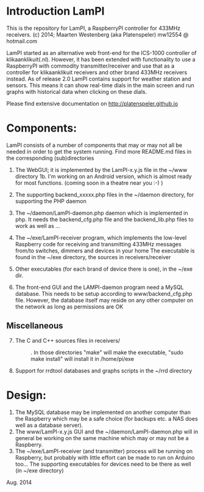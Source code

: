 Introduction LamPI
==================
This is the repository for LamPI, a RaspberryPI controller for 433MHz receivers.
(c) 2014; Maarten Westenberg (aka Platenspeler)
mw12554 @ hotmail.com

LamPI started as an alternative web front-end for the ICS-1000 controller of klikaanklikuit(.nl).
However, it has been extended with functionality to use a RaspberryPI with commodity transmitter/receiver and use that as a controller for klikaanklikuit receivers and other brand 433MHz receivers instead.  As of release 2.0 LamPI contains support for weather station and sensors. This means it can show real-time dials in the main screen and run graphs with historical data when clicking on these dials.

Please find extensive documentation on http://platenspeler.github.io

Components:
===========
LamPI consists of a number of components that may or may not all be needed in order to get the  system running. Find more README.md files in the corresponding (sub)directories

1. The WebGUI; it is implemented by the LamPI-x.y.js file in the ~/www directory
1b. I'm working on an Android version, which is almost ready for most functions.
	(coming soon in a theatre near you :-) )
2. The supporting backend_xxxxx.php  files in the ~/daemon directory, for supporting the PHP daemon

3. The ~/daemon/LamPI-daemon.php daemon which is implemented in php. It needs the backend_cfg.php 
	file and the backend_lib.php files to work as well as ...
4. The ~/exe/LamPI-receiver program, which implements the low-level Raspberry code for receiving
	and transmitting 433MHz messages from/to switches, dimmers and devices in your home
	The executable is found in the ~/exe directory, the sources in receivers/receiver
5. Other executables (for each brand of device there is one), in the ~/exe dir.
6. The front-end GUI and the LAMPI-daemon program need a MySQL database. This needs to 
	be setup according to www/backend_cfg.php file. However, the database itself may 
	reside on any other computer on the network as long as permissions are OK

Miscellaneous
-------------
7. The C and C++ sources files in receivers/<dir>. In those directories "make" will make the
	executable, "sudo make install" will install it in /home/pi/exe
8. Support for rrdtool databases and graphs scripts in the ~/rrd directory

Design:
=======
1. The MySQL database may be implemented on another computer than the Raspberry which 
	may be a safe choice (for backups etc. a NAS does well as a database server).
2. The www/LamPI-x.y.js GUI and the ~/daemon/LamPI-daemon.php will in general be working on the 
	same machine which may or may not be a Raspberry.
3. The ~/exe/LamPI-receiver (and transmitter) process will be running on Raspberry, but 
	probably with little effort can be made to run on Arduino too... 
	The supporting executables for 	devices need to be there as well (in ~/exe directory)

Aug. 2014